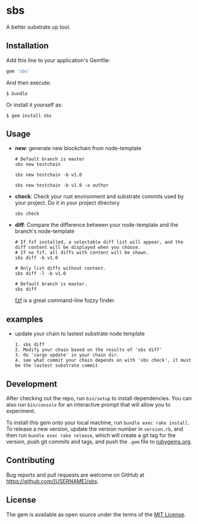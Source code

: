 # sbs

A better substrate up tool.

## Installation

Add this line to your application's Gemfile:

```ruby
gem 'sbs'
```

And then execute:

    $ bundle

Or install it yourself as:

    $ gem install sbs

## Usage

- **new**: generate new blockchain from node-template

  ```shell
  # Default branch is master
  sbs new testchain
  
  sbs new testchain -b v1.0
  
  sbs new testchain -b v1.0 -a author
  ```

- **check**: Check your rust environment and substrate commits used by your project. Do it in your project directory

  ```shell
  sbs check
  ```

- **diff**: Compare the difference between your node-template and the branch's node-template

  ```shell
  # If fzf installed, a selectable diff list will appear, and the diff content will be displayed when you choose.
  # If no fzf, all diffs with content will be shown.
  sbs diff -b v1.0
  
  # Only list diffs without content.
  sbs diff -l -b v1.0
  
  # Default branch is master.
  sbs diff
  ```

  [fzf](https://github.com/junegunn/fzf) is a great command-line fuzzy finder.
## examples

- update your chain to lastest substrate node template

  ```
  1. sbs diff
  2. Modify your chain based on the results of 'sbs diff'
  3. do 'cargo update' in your chain dir.
  4. see what commit your chain depends on with 'sbs check', it must be the lastest substrate commit
  ```

## Development

After checking out the repo, run `bin/setup` to install dependencies. You can also run `bin/console` for an interactive prompt that will allow you to experiment.

To install this gem onto your local machine, run `bundle exec rake install`. To release a new version, update the version number in `version.rb`, and then run `bundle exec rake release`, which will create a git tag for the version, push git commits and tags, and push the `.gem` file to [rubygems.org](https://rubygems.org).

## Contributing

Bug reports and pull requests are welcome on GitHub at https://github.com/[USERNAME]/sbs.

## License

The gem is available as open source under the terms of the [MIT License](https://opensource.org/licenses/MIT).

